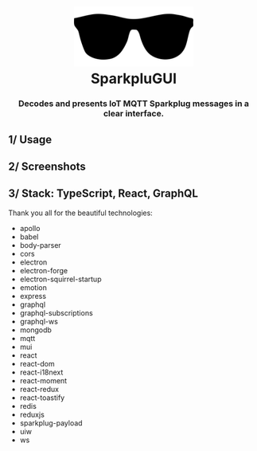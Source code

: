 <h1 align=center>
    <div>
        <img alt="Gatsby" src="SparkpluGUI/src/client/styles/images/logo.svg" width="240" />
    </div>
    <div>SparkpluGUI</div>
</h1>
<h3 align=center>
<div>Decodes and presents IoT MQTT Sparkplug messages in a clear interface.</div>
</h3>


## 1/ Usage



## 2/ Screenshots



## 3/ Stack: TypeScript, React, GraphQL

Thank you all for the beautiful technologies:
- apollo
- babel
- body-parser
- cors
- electron
- electron-forge
- electron-squirrel-startup
- emotion
- express
- graphql
- graphql-subscriptions
- graphql-ws
- mongodb
- mqtt
- mui
- react
- react-dom
- react-i18next
- react-moment
- react-redux
- react-toastify
- redis
- reduxjs
- sparkplug-payload
- uiw
- ws
